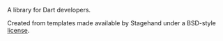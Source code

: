 A library for Dart developers.

Created from templates made available by Stagehand under a BSD-style
[license](https://github.com/dart-lang/stagehand/blob/master/LICENSE).
